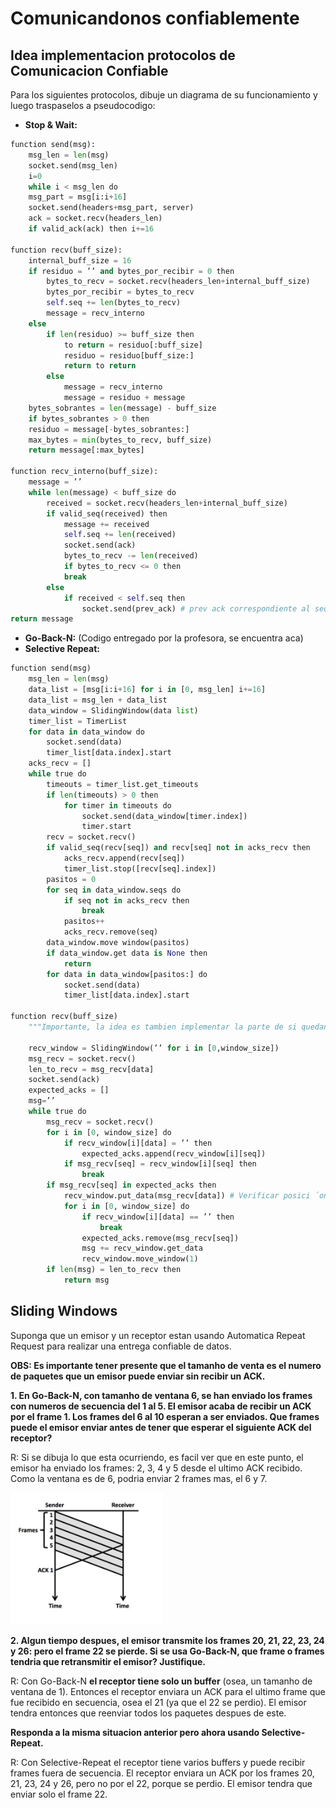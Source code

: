# Comunicandonos confiablemente

## Idea implementacion protocolos de Comunicacion Confiable

Para los siguientes protocolos, dibuje un diagrama de su funcionamiento y luego traspaselos a pseudocodigo:

* **Stop & Wait:**

```python
function send(msg):
    msg_len = len(msg)
    socket.send(msg_len)
    i=0
    while i < msg_len do
    msg_part = msg[i:i+16]
    socket.send(headers+msg_part, server)
    ack = socket.recv(headers_len)
    if valid_ack(ack) then i+=16

function recv(buff_size):
    internal_buff_size = 16
    if residuo = ’’ and bytes_por_recibir = 0 then
        bytes_to_recv = socket.recv(headers_len+internal_buff_size)
        bytes_por_recibir = bytes_to_recv
        self.seq += len(bytes_to_recv)
        message = recv_interno
    else
        if len(residuo) >= buff_size then
            to return = residuo[:buff_size]
            residuo = residuo[buff_size:]
            return to return
        else
            message = recv_interno
            message = residuo + message
    bytes_sobrantes = len(message) - buff_size
    if bytes_sobrantes > 0 then
    residuo = message[-bytes_sobrantes:]
    max_bytes = min(bytes_to_recv, buff_size)
    return message[:max_bytes]

function recv_interno(buff_size):
    message = ’’
    while len(message) < buff_size do
        received = socket.recv(headers_len+internal_buff_size)
        if valid_seq(received) then
            message += received
            self.seq += len(received)
            socket.send(ack)
            bytes_to_recv -= len(received)
            if bytes_to_recv <= 0 then
            break
        else
            if received < self.seq then
                socket.send(prev_ack) # prev ack correspondiente al seq que nos lleg ́o
return message
```

* **Go-Back-N:** (Codigo entregado por la profesora, se encuentra aca)
* **Selective Repeat:**

```python
function send(msg)
    msg_len = len(msg)
    data_list = [msg[i:i+16] for i in [0, msg_len] i+=16]
    data_list = msg_len + data_list
    data_window = SlidingWindow(data list)
    timer_list = TimerList
    for data in data_window do
        socket.send(data)
        timer_list[data.index].start
    acks_recv = []
    while true do
        timeouts = timer_list.get_timeouts
        if len(timeouts) > 0 then
            for timer in timeouts do
                socket.send(data_window[timer.index])
                timer.start
        recv = socket.recv()
        if valid_seq(recv[seq]) and recv[seq] not in acks_recv then
            acks_recv.append(recv[seq])
            timer_list.stop([recv[seq].index])
        pasitos = 0
        for seq in data_window.seqs do
            if seq not in acks_recv then
                break
            pasitos++
            acks_recv.remove(seq)
        data_window.move window(pasitos)
        if data_window.get data is None then
            return
        for data in data_window[pasitos:] do
            socket.send(data)
            timer_list[data.index].start

function recv(buff_size)
    """Importante, la idea es tambien implementar la parte de si quedan bytes de las llamadas anteriores, pero en honor al tiempo y el tamanho de la pauta, solo hare la parte de recibir con la ventana, ya que es lo mas fundamental que cambia."""

    recv_window = SlidingWindow(’’ for i in [0,window_size])
    msg_recv = socket.recv()
    len_to_recv = msg_recv[data]
    socket.send(ack)
    expected_acks = []
    msg=’’
    while true do
        msg_recv = socket.recv()
        for i in [0, window_size] do
            if recv_window[i][data] = ’’ then
                expected_acks.append(recv_window[i][seq])
            if msg_recv[seq] = recv_window[i][seq] then
                break
        if msg_recv[seq] in expected_acks then
            recv_window.put_data(msg_recv[data]) # Verificar posici ́on corresponda a seq
            for i in [0, window_size] do
                if recv_window[i][data] == ’’ then
                    break
                expected_acks.remove(msg_recv[seq])
                msg += recv_window.get_data
                recv_window.move_window(1)
        if len(msg) = len_to_recv then
            return msg
```

## Sliding Windows

Suponga que un emisor y un receptor estan usando Automatica Repeat Request para realizar una entrega confiable de datos.

**OBS: Es importante tener presente que el tamanho de venta es el numero de paquetes que un emisor puede enviar sin recibir un ACK.**

**1. En Go-Back-N, con tamanho de ventana 6, se han enviado los frames con numeros de secuencia del 1 al 5. El emisor acaba de recibir un ACK por el frame 1. Los frames del 6 al 10 esperan a ser enviados. Que frames puede el emisor enviar antes de tener que esperar el siguiente ACK del receptor?**

R: Si se dibuja lo que esta ocurriendo, es facil ver que en este punto, el emisor ha enviado los frames: 2, 3, 4 y 5 desde el ultimo ACK recibido. Como la ventana es de 6, podria enviar 2 frames mas, el 6 y 7.

![GBN](./imgs/diagramaGBN.png)

**2. Algun tiempo despues, el emisor transmite los frames 20, 21, 22, 23, 24 y 26: pero el frame 22 se pierde. Si se usa Go-Back-N, que frame o frames tendria que retransmitir el emisor? Justifique.**

R: Con Go-Back-N **el receptor tiene solo un buffer** (osea, un tamanho de ventana de 1). Entonces el receptor enviara un ACK para el ultimo frame que fue recibido en secuencia, osea el 21 (ya que el 22 se perdio). El emisor tendra entonces que reenviar todos los paquetes despues de este.

**Responda a la misma situacion anterior pero ahora usando Selective-Repeat.**

R: Con Selective-Repeat el receptor tiene varios buffers y puede recibir frames fuera de secuencia. El receptor enviara un ACK por los frames 20, 21, 23, 24 y 26, pero no por el 22, porque se perdio. El emisor tendra que enviar solo el frame 22.
